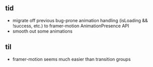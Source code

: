 ## tid
* migrate off previous bug-prone animation handling (isLoading && !success,
  etc.) to framer-motion AnimationPresence API
* smooth out some animations

## til
* framer-motion seems much easier than transition groups
